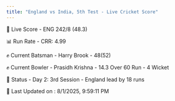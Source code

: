 ```yaml
---
title: "England vs India, 5th Test - Live Cricket Score"
---
```


🔴 Live Score - ENG 242/8 (48.3)  

📊 Run Rate - CRR: 4.99  

✊ Current Batsman - Harry Brook - 48(52)  

✊ Current Bowler - Prasidh Krishna - 14.3 Over 60 Run - 4 Wicket  

📑 Status - Day 2: 3rd Session - England lead by 18 runs

📝 Last Updated on : 8/1/2025, 9:59:11 PM  

